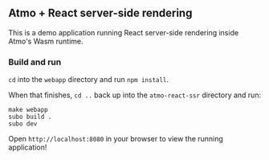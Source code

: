 ## Atmo + React server-side rendering

This is a demo application running React server-side rendering inside Atmo's Wasm runtime.

### Build and run
`cd` into the `webapp` directory and run `npm install`.

When that finishes, `cd ..` back up into the `atmo-react-ssr` directory and run:
```
make webapp
subo build .
subo dev
```
Open `http://localhost:8080` in your browser to view the running application!